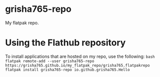 # grisha765-repo
My flatpak repo.

# Using the Flathub repository
To install applications that are hosted on my repo, use the following:
    ```bash
    flatpak remote-add --user grisha765-repo https://grisha765.github.io/my_flatpak_repo/grisha765.flatpakrepo
    flatpak install grisha765-repo io.github.grisha765.Hello 
    ```
